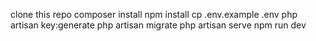 clone this repo
composer install
npm install
cp .env.example .env
php artisan key:generate
php artisan migrate
php artisan serve
npm run dev